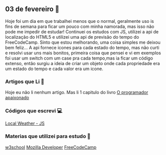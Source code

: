 ## 03 de fevereiro :pushpin:

Hoje foi um dia em que trabalhei menos que o normal, geralmente uso is fins de semana para ficar um pouco com minha namorada, mas isso não pode me impedir de estudar! Continuei os estudos com JS, utilizei a api de localização do HTML5 e utilizei uma api de previsão do tempo do FreeCodeCamp. Sinto que estou melhorando, uma coisa simples me deixou bem feliz... A api fornece icones para cada estado do tempo, mas não curti e resolvi usar uns mais bonitos, primeira coisa que pensei e vi em exemplos foi usar um switch com um case pra cada tempo,mas ia ficar um código extenso, então surgiu a ideia de criar um objeto onde cada propriedade era um estado do tempo e cada valor era um icone.

### Artigos que Li :newspaper:
Hoje eu não li nenhum artigo. Mas li 1 capitulo do livro [O programador apaixonado](https://www.casadocodigo.com.br/products/livro-programador-apaixonado)


### Códigos que escrevi :computer:

[Local Weather - JS](https://codepen.io/crisgon/pen/OQNJjy)

### Materias que utilizei para estudo :scroll:
[w3school](https://w3schools.com)
[Mozilla Developer](https://developer.mozilla.org)
[FreeCodeCamp](https://freecodecamp.org)





